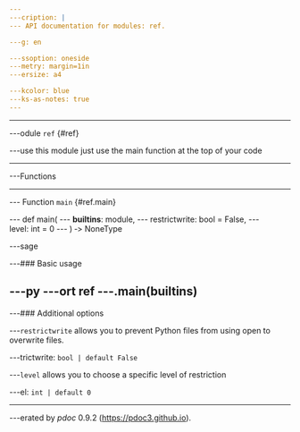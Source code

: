 ```yaml
---
---cription: |
--- API documentation for modules: ref.

---g: en

---ssoption: oneside
---metry: margin=1in
---ersize: a4

---kcolor: blue
---ks-as-notes: true
---
```



--- 
---odule `ref` {#ref}

---use this module just use the main function at the top of your code




--- 
---Functions


--- 
--- Function `main` {#ref.main}




---   def main(
---       __builtins__: module,
---       restrictwrite: bool = False,
---       level: int = 0
---   ) ‑> NoneType


---sage

---### Basic usage

---py
---ort ref
---.main(__builtins__)
---

---### Additional options

---<code>restrictwrite</code> allows you to prevent Python files from using open to overwrite files.

---trictwrite: `bool | default False`

---<code>level</code> allows you to choose a specific level of restriction

---el: `int | default 0`



-----
---erated by *pdoc* 0.9.2 (<https://pdoc3.github.io>).
